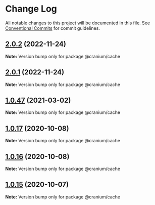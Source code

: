 # Change Log

All notable changes to this project will be documented in this file.
See [Conventional Commits](https://conventionalcommits.org) for commit guidelines.

## [2.0.2](https://github.com/alexgul4enko/bones/compare/v1.0.57...v2.0.2) (2022-11-24)

**Note:** Version bump only for package @cranium/cache





## [2.0.1](https://github.com/alexgul4enko/bones/compare/v1.0.57...v2.0.1) (2022-11-24)

**Note:** Version bump only for package @cranium/cache





## [1.0.47](https://github.com/alexgul4enko/bones/compare/v1.0.46...v1.0.47) (2021-03-02)

**Note:** Version bump only for package @cranium/cache





## [1.0.17](https://github.com/alexgul4enko/bones/compare/v1.0.16...v1.0.17) (2020-10-08)

**Note:** Version bump only for package @cranium/cache





## [1.0.16](https://github.com/alexgul4enko/bones/compare/v1.0.15...v1.0.16) (2020-10-08)

**Note:** Version bump only for package @cranium/cache





## [1.0.15](https://github.com/alexgul4enko/bones/compare/v1.0.14...v1.0.15) (2020-10-07)

**Note:** Version bump only for package @cranium/cache
